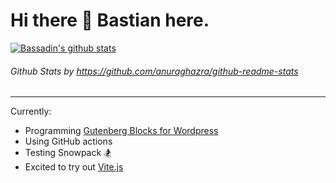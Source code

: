 # Hi there 👋 Bastian here.

[![Bassadin's github stats](https://github-readme-stats.vercel.app/api?username=Bassadin&show_icons=true&theme=dracula)](https://github.com/anuraghazra/github-readme-stats)
###### _Github Stats by https://github.com/anuraghazra/github-readme-stats_

---

Currently:
- Programming [Gutenberg Blocks for Wordpress](https://github.com/Bassadin/wp-person-block)
- Using GitHub actions
- Testing Snowpack 🏂
- Excited to try out [Vite.js](https://github.com/vitejs/vite)
